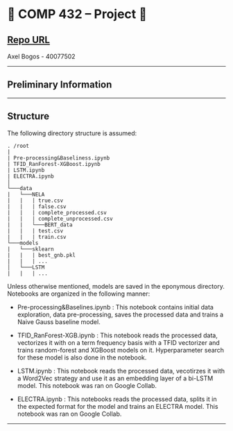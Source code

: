 # :beers: COMP 432 – Project :tiger:

[Repo URL](https://github.com/AxelBogos/COMP432_Project) <br>
---

Axel Bogos - 40077502 <br>

---
## Preliminary Information


---
## Structure
The following directory structure is assumed: 
```
. /root
|
| Pre-processing&Baseliness.ipynb
| TFID_RanForest-XGBoost.ipynb
| LSTM.ipynb
| ELECTRA.ipynb
│
└───data
|   └───NELA
|   |   | true.csv
|   |   | false.csv
|   |   | complete_processed.csv
|   |   | complete_unprocessed.csv
|   |   └───BERT_data
|   |   | test.csv
|   |   | train.csv
└───models
|   └───sklearn
|   |   | best_gnb.pkl
|   |   | ...
│   └───LSTM
|   |   | ...
```
Unless otherwise mentioned, models are saved in the eponymous directory. Notebooks are organized in the following manner:
* Pre-processing&Baselines.ipynb : This notebook contains initial data exploration, data pre-processing, saves the processed data and trains a Naive Gauss baseline model. 

* TFID_RanForest-XGB.ipynb : This notebook reads the processed data, vectorizes it with on a term frequency basis with a TFID vectorizer and trains random-forest and XGBoost models on it. Hyperparameter search for these model is also done in the notebook.

* LSTM.ipynb : This notebook reads the processed data, vecotirzes it with a Word2Vec strategy and use it as an embedding layer of a bi-LSTM model. This notebook was ran on Google Collab.

* ELECTRA.ipynb : This notebooks reads the processed data, splits it in the expected format for the model and trains an ELECTRA model. This notebook was ran on Google Collab.


---
